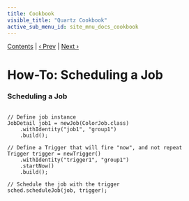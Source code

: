 ```yaml
---
title: Cookbook
visible_title: "Quartz Cookbook"
active_sub_menu_id: site_mnu_docs_cookbook
---
```

<div class="secNavPanel"><a href=".">Contents</a> | <a href="DefineJobWithData.html">&lsaquo;&nbsp;Prev</a> | <a href="UnscheduleJob.html">Next&nbsp;&rsaquo;</a></div>





# How-To: Scheduling a Job

### Scheduling a Job

<pre class="prettyprint highlight"><code class="language-java" data-lang="java">
// Define job instance
JobDetail job1 = newJob(ColorJob.class)
    .withIdentity("job1", "group1")
    .build();

// Define a Trigger that will fire "now", and not repeat
Trigger trigger = newTrigger()
    .withIdentity("trigger1", "group1")
    .startNow()
    .build();

// Schedule the job with the trigger
sched.scheduleJob(job, trigger);
</code></pre>
